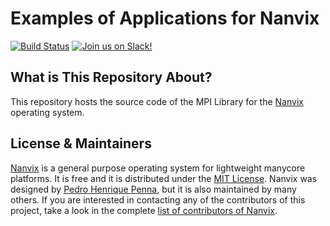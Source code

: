 Examples of Applications for Nanvix
================================
[![Build
Status](https://travis-ci.com/nanvix/libmpi.svg?branch=unstable)](https://travis-ci.com/nanvix/libmpi)
[![Join us on
Slack!](https://img.shields.io/badge/chat-on%20Slack-e01563.svg)](https://join.slack.com/t/nanvix/shared_invite/zt-4oi19jkm-9VzWnwVWgP5mmYQZHw9LPg)

What is This Repository About?
------------------------------

This repository hosts the source code of the MPI Library for the
[Nanvix](https://github.com/nanvix) operating system.

License & Maintainers
---------------------

[Nanvix](https://github.com/nanvix) is a general purpose operating
system for lightweight manycore platforms. It is free and it is
distributed under the [MIT
License](https://raw.githubusercontent.com/nanvix/examples/master/LICENSE).
Nanvix was designed by [Pedro Henrique
Penna](mailto:pedrohenriquepenna@gmail.com), but it is also maintained
by many others. If you are interested in contacting any of the
contributors of this project, take a look in the complete [list of
contributors of
Nanvix](https://raw.githubusercontent.com/nanvix/people/master/CREDITS).

